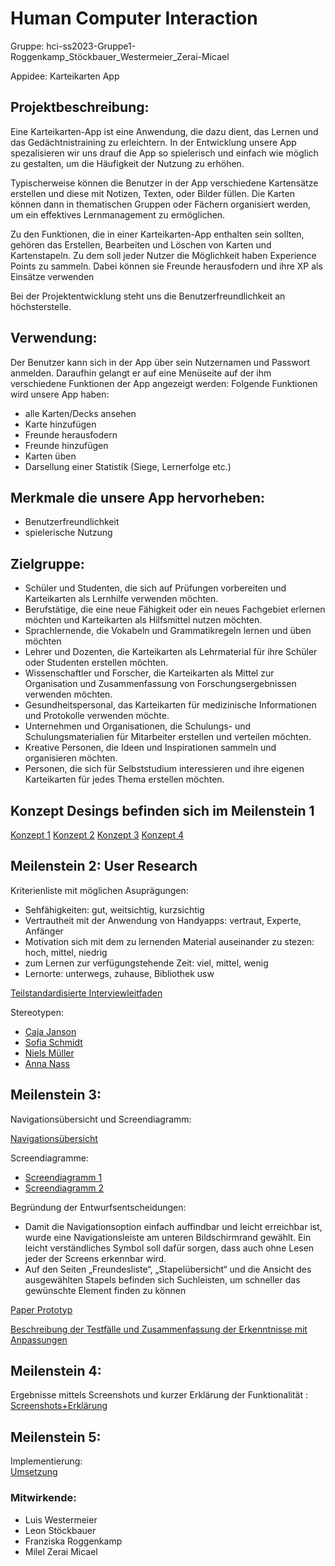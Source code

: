 
# Human Computer Interaction 
Gruppe: hci-ss2023-Gruppe1-Roggenkamp_Stöckbauer_Westermeier_Zerai-Micael

Appidee: Karteikarten App

## Projektbeschreibung: 

Eine Karteikarten-App ist eine Anwendung, die dazu dient, das Lernen und das Gedächtnistraining zu erleichtern. In der Entwicklung unsere App spezalisieren wir uns drauf die App so spielerisch und einfach wie möglich zu gestalten, um die Häufigkeit der Nutzung zu erhöhen.

Typischerweise können die Benutzer in der App verschiedene Kartensätze erstellen und diese mit Notizen, Texten, oder Bilder füllen. Die Karten können dann in thematischen Gruppen oder Fächern organisiert werden, um ein effektives Lernmanagement zu ermöglichen.

Zu den Funktionen, die in einer Karteikarten-App enthalten sein sollten, gehören das Erstellen, Bearbeiten und Löschen von Karten und Kartenstapeln. Zu dem soll jeder Nutzer die Möglichkeit haben Experience Points zu sammeln. Dabei können sie Freunde herausfodern und ihre XP als Einsätze verwenden

Bei der Projektentwicklung steht uns die Benutzerfreundlichkeit an höchsterstelle.

## Verwendung: 

Der Benutzer kann sich in der App über sein Nutzernamen und Passwort anmelden. 
Daraufhin gelangt er auf eine Menüseite auf der ihm verschiedene Funktionen der App angezeigt werden: 
Folgende Funktionen wird unsere App haben: 
- alle Karten/Decks ansehen
- Karte hinzufügen
- Freunde herausfodern 
- Freunde hinzufügen
- Karten üben
- Darsellung einer Statistik (Siege, Lernerfolge etc.)


## Merkmale die unsere App hervorheben: 

- Benutzerfreundlichkeit
- spielerische Nutzung


## Zielgruppe: 
- Schüler und Studenten, die sich auf Prüfungen vorbereiten und Karteikarten als Lernhilfe verwenden möchten.
- Berufstätige, die eine neue Fähigkeit oder ein neues Fachgebiet erlernen möchten und Karteikarten als Hilfsmittel nutzen möchten.
- Sprachlernende, die Vokabeln und Grammatikregeln lernen und üben möchten
- Lehrer und Dozenten, die Karteikarten als Lehrmaterial für ihre Schüler oder Studenten erstellen möchten.
- Wissenschaftler und Forscher, die Karteikarten als Mittel zur Organisation und Zusammenfassung von Forschungsergebnissen verwenden 	  möchten.
- Gesundheitspersonal, das Karteikarten für medizinische Informationen und Protokolle verwenden möchte.
- Unternehmen und Organisationen, die Schulungs- und Schulungsmaterialien für Mitarbeiter erstellen und verteilen möchten.
- Kreative Personen, die Ideen und Inspirationen sammeln und organisieren möchten.
- Personen, die sich für Selbststudium interessieren und ihre eigenen Karteikarten für jedes Thema erstellen möchten.


## Konzept Desings befinden sich im Meilenstein 1
[Konzept 1](https://code.fbi.h-da.de/hci_ss2023_parent/hci-ss2023/hci-ss2023-Gruppe1-Roggenkamp_Stockbauer_Westermeier_Zerai-Micael/-/blob/8d35b78034d0eacee0502e79c9e4c08384225a05/Meilenstein%20%231/2023-04-27-DesignLeon.pdf)
[Konzept 2](https://code.fbi.h-da.de/hci_ss2023_parent/hci-ss2023/hci-ss2023-Gruppe1-Roggenkamp_Stockbauer_Westermeier_Zerai-Micael/-/blob/main/Meilenstein%20/AnkiMingle.pdf)
[Konzept 3](https://code.fbi.h-da.de/-/ide/project/hci_ss2023_parent/hci-ss2023/hci-ss2023-Gruppe1-Roggenkamp_Stockbauer_Westermeier_Zerai-Micael/tree/main/-/Meilenstein%20%231/DesignLuis.pdf/)
[Konzept 4](/uploads/1eb6a192da6ce6922e3022ea87faaa5c/SkizzeApp.pdf)

## Meilenstein 2: User Research 

Kriterienliste mit möglichen Asuprägungen:
- Sehfähigkeiten: gut, weitsichtig, kurzsichtig
- Vertrautheit mit der Anwendung von Handyapps: vertraut, Experte, Anfänger
- Motivation sich mit dem zu lernenden Material auseinander zu stezen: hoch, mittel, niedrig
- zum Lernen zur verfügungstehende Zeit: viel, mittel, wenig
- Lernorte: unterwegs, zuhause, Bibliothek usw

[Teilstandardisierte Interviewleitfaden](https://code.fbi.h-da.de/hci_ss2023_parent/hci-ss2023/hci-ss2023-Gruppe1-Roggenkamp_Stockbauer_Westermeier_Zerai-Micael/-/blob/main/Meilenstein/Interviewleitfaden.pdf) 

Stereotypen: 
- [Caja Janson](https://code.fbi.h-da.de/hci_ss2023_parent/hci-ss2023/hci-ss2023-Gruppe1-Roggenkamp_Stockbauer_Westermeier_Zerai-Micael/-/blob/7cf8b9f065b4378601eb4b04da2a1caa359c4e3f/Meilenstein%20%232/CajaJenson.pdf)
- [Sofia Schmidt](https://code.fbi.h-da.de/hci_ss2023_parent/hci-ss2023/hci-ss2023-Gruppe1-Roggenkamp_Stockbauer_Westermeier_Zerai-Micael/-/blob/7cf8b9f065b4378601eb4b04da2a1caa359c4e3f/Meilenstein%20%232/SofiaEndVersion.pdf)
- [Niels Müller](https://code.fbi.h-da.de/hci_ss2023_parent/hci-ss2023/hci-ss2023-Gruppe1-Roggenkamp_Stockbauer_Westermeier_Zerai-Micael/-/blob/main/Meilenstein%20%232/Meilenstein2_Luis_Westermeier.pdf)
- [Anna Nass](https://code.fbi.h-da.de/hci_ss2023_parent/hci-ss2023/hci-ss2023-Gruppe1-Roggenkamp_Stockbauer_Westermeier_Zerai-Micael/-/blob/7cf8b9f065b4378601eb4b04da2a1caa359c4e3f/Meilenstein%20%232/2023-05-14-AnnaNass.pdf)

## Meilenstein 3: 
Navigationsübersicht und Screendiagramm:

[Navigationsübersicht](https://code.fbi.h-da.de/hci_ss2023_parent/hci-ss2023/hci-ss2023-Gruppe1-Roggenkamp_Stockbauer_Westermeier_Zerai-Micael/-/tree/main/Meilenstein3/NavigationsübersichtFunktion.pdf)


Screendiagramme:
- [Screendiagramm 1](https://code.fbi.h-da.de/hci_ss2023_parent/hci-ss2023/hci-ss2023-Gruppe1-Roggenkamp_Stockbauer_Westermeier_Zerai-Micael/-/blob/main/Meilenstein3/Screendiagramm1.pdf)
- [Screendiagramm 2](https://code.fbi.h-da.de/hci_ss2023_parent/hci-ss2023/hci-ss2023-Gruppe1-Roggenkamp_Stockbauer_Westermeier_Zerai-Micael/-/blob/main/Meilenstein3/Screendiagramm2.pdf)


Begründung der Entwurfsentscheidungen:
- Damit die Navigationsoption einfach auffindbar und leicht erreichbar ist, wurde eine Navigationsleiste am unteren Bildschirmrand gewählt. Ein leicht verständliches Symbol soll dafür sorgen, dass auch ohne Lesen jeder der Screens erkennbar wird.
- Auf den Seiten „Freundesliste“, „Stapelübersicht“ und die Ansicht des ausgewählten Stapels befinden sich Suchleisten, um schneller das gewünschte Element finden zu können


[Paper Prototyp](https://code.fbi.h-da.de/hci_ss2023_parent/hci-ss2023/hci-ss2023-Gruppe1-Roggenkamp_Stockbauer_Westermeier_Zerai-Micael/-/blob/main/Meilenstein3/PapierPrototyp.pdf)


[Beschreibung der Testfälle und Zusammenfassung der Erkenntnisse mit Anpassungen](https://code.fbi.h-da.de/hci_ss2023_parent/hci-ss2023/hci-ss2023-Gruppe1-Roggenkamp_Stockbauer_Westermeier_Zerai-Micael/-/blob/main/Meilenstein3/Testf%C3%A4lleErkenntnisse.pdf)


## Meilenstein 4: 

 Ergebnisse mittels Screenshots und kurzer Erklärung der Funktionalität : <br>
 [Screenshots+Erklärung](https://code.fbi.h-da.de/hci_ss2023_parent/hci-ss2023/hci-ss2023-Gruppe1-Roggenkamp_Stockbauer_Westermeier_Zerai-Micael/-/blob/main/Meilenstein%20%234/Meilenstein%20%234.pdf)

 
## Meilenstein 5: 

Implementierung: <br>
 [Umsetzung](https://code.fbi.h-da.de/hci_ss2023_parent/hci-ss2023/hci-ss2023-Gruppe1-Roggenkamp_Stockbauer_Westermeier_Zerai-Micael/-/blob/main/Meilenstein%20%235/AlleScreensM5.pdf)

### Mitwirkende: 

- Luis Westermeier
- Leon Stöckbauer
- Franziska Roggenkamp
- Milel Zerai Micael 
